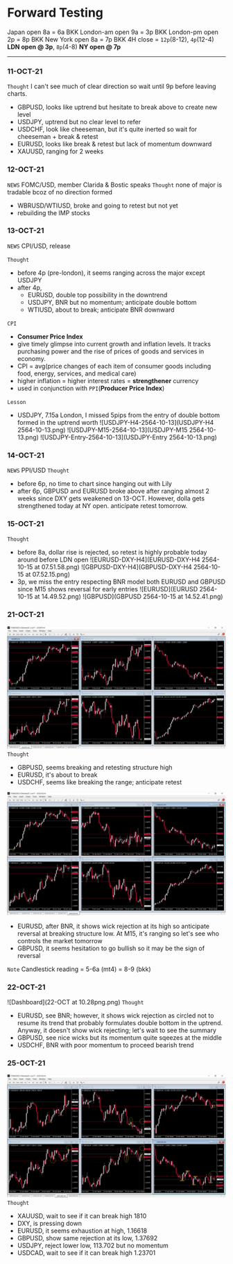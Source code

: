 # Forward Testing

Japan open 8a = 6a BKK
London-am open 9a = 3p BKK 
London-pm open 2p = 8p BKK
New York open 8a = 7p BKK
4H close = `12p`(8-12), `4p`(12-4) **LDN open @ 3p**, `8p`(4-8) **NY open @ 7p**

---

### 11-OCT-21
`Thought` I can't see much of clear direction so wait until 9p before leaving charts.
- GBPUSD, looks like uptrend but hesitate to break above to create new level 
- USDJPY, uptrend but no clear level to refer
- USDCHF, look like cheeseman, but it's quite inerted so wait for cheeseman + break & retest
- EURUSD, looks like break & retest but lack of momentum downward
- XAUUSD, ranging for 2 weeks


### 12-OCT-21
`NEWS` FOMC/USD, member Clarida & Bostic speaks
`Thought` none of major is tradable bcoz of no direction formed
- WBRUSD/WTIUSD, broke and going to retest but not yet
- rebuilding the IMP stocks

### 13-OCT-21
`NEWS` CPI/USD, release

`Thought` 
- before 4p (pre-london), it seems ranging across the major except USDJPY
- after 4p, 
    - EURUSD, double top possibility in the downtrend
    - USDJPY, BNR but no momentum; anticipate double bottom 
    - WTIUSD, about to break; anticipate BNR downward

`CPI`
- **Consumer Price Index**
- give timely glimpse into current growth and inflation levels. It tracks purchasing power and the rise of prices of goods and services in economy. 
- CPI = avg(price changes of each item of consumer goods including food, energy, services, and medical care)
- higher inflation = higher interest rates = **strengthener** currency
- used in conjunction with `PPI`(**Producer Price Index**)

`Lesson` 
- USDJPY, 7.15a London, I missed 5pips from the entry of double bottom formed in the uptrend worth
![USDJPY-H4-2564-10-13](USDJPY-H4 2564-10-13.png)
![USDJPY-M15-2564-10-13](USDJPY-M15 2564-10-13.png)
![USDJPY-Entry-2564-10-13](USDJPY-Entry 2564-10-13.png)

### 14-OCT-21
`NEWS` PPI/USD
`Thought` 
- before 6p, no time to chart since hanging out with Lily 
- after 6p, GBPUSD and EURUSD broke above after ranging almost 2 weeks since DXY gets weakened on 13-OCT. However, dolla gets strengthened today at NY open. anticipate retest tomorrow. 

### 15-OCT-21
`Thought`
- before 8a, dollar rise is rejected, so retest is highly probable today around before LDN open
![EURUSD-DXY-H4](EURUSD-DXY-H4 2564-10-15 at 07.51.58.png) 
![GBPUSD-DXY-H4](GBPUSD-DXY-H4 2564-10-15 at 07.52.15.png)
- 3p, we miss the entry respecting BNR model both EURUSD and GBPUSD since M15 shows reversal for early entries
![EURUSD](EURUSD 2564-10-15 at 14.49.52.png) 
![GBPUSD](GBPUSD 2564-10-15 at 14.52.41.png)


### 21-OCT-21
![Dashboard](21-OCT.png)
`Thought` 
- GBPUSD, seems breaking and retesting structure high
- EURUSD, it's about to break
- USDCHF, seems like breaking the range; anticipate retest

![Dashboard](21-OCT.closing.png)
- EURUSD, after BNR, it shows wick rejection at its high so anticipate reversal at breaking structure low. At M15, it's ranging so let's see who controls the market tomorrow    
- GBPUSD, it seems hesitation to go bullish so it may be the sign of reversal

`Note` 
Candlestick reading = 5-6a (mt4) = 8-9 (bkk)

### 22-OCT-21
![Dashboard](22-OCT at 10.28png.png)
`Thought` 
- EURUSD, see BNR; however, it shows wick rejection as circled not to resume its trend that probably formulates double bottom in the uptrend. Anyway, it doesn't show wick rejecting; let's wait to see the summary
- GBPUSD, see nice wicks but its momentum quite sqeezes at the middle
- USDCHF, BNR with poor momentum to proceed bearish trend


### 25-OCT-21
![Dashboard](25-OCT.14.36.png)
`Thought`
- XAUUSD, wait to see if it can break high 1810
- DXY, is pressing down
- EURUSD, it seems exhaustion at high, 1.16618 
- GBPUSD, show same rejection at its low, 1.37692
- USDJPY, reject lower low, 113.702 but no momentum
- USDCAD, wait to see if it can break high 1.23701
